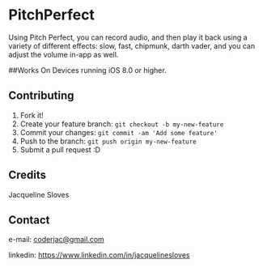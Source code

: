 # PitchPerfect

Using Pitch Perfect, you can record audio, and then play it back using a variety of different effects: slow, fast, chipmunk, darth vader, and you can adjust the volume in-app as well.

##Works On
Devices running iOS 8.0 or higher.

## Contributing
1. Fork it!
2. Create your feature branch: `git checkout -b my-new-feature`
3. Commit your changes: `git commit -am 'Add some feature'`
4. Push to the branch: `git push origin my-new-feature`
5. Submit a pull request :D

## Credits
Jacqueline Sloves

## Contact
e-mail: coderjac@gmail.com

linkedin: https://www.linkedin.com/in/jacquelinesloves

